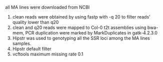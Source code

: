 all MA lines were downloaded from NCBI
1) clean reads were obtained by using fastp with -q 20 to filter reads' quality lower than q20
2) clean and q20 reads were mapped to Col-0 t2t assemblies using bwa-mem, PCR duplication were marked by MarkDuplicates in gatk-4.2.3.0
3) Hipstr was used to genotyping all the SSR loci among the MA lines samples.
4) Hipstr default filter
5) vcftools maximum missing rate 0.1
